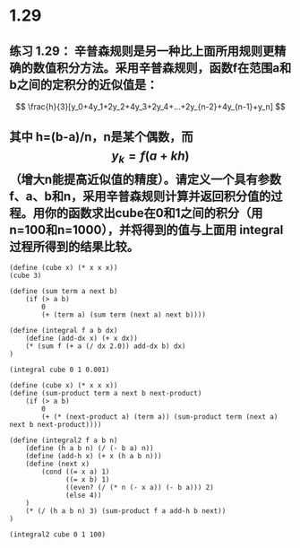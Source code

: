 # 1.29

## 练习 1.29： 辛普森规则是另一种比上面所用规则更精确的数值积分方法。采用辛普森规则，函数f在范围a和b之间的定积分的近似值是：
$$
\frac{h}{3}[y_0+4y_1+2y_2+4y_3+2y_4+...+2y_{n-2}+4y_{n-1}+y_n]
$$

## 其中 h=(b-a)/n，n是某个偶数，而 $$y_k=f(a+kh)$$ （增大n能提高近似值的精度）。请定义一个具有参数f、a、b和n，采用辛普森规则计算并返回积分值的过程。用你的函数求出cube在0和1之间的积分（用n=100和n=1000），并将得到的值与上面用 integral 过程所得到的结果比较。


```eval-scheme
(define (cube x) (* x x x))
(cube 3)

(define (sum term a next b)
    (if (> a b)
        0
        (+ (term a) (sum term (next a) next b))))

(define (integral f a b dx)
    (define (add-dx x) (+ x dx))
    (* (sum f (+ a (/ dx 2.0)) add-dx b) dx)
)

(integral cube 0 1 0.001)

```

```eval-scheme
(define (cube x) (* x x x))
(define (sum-product term a next b next-product)
    (if (> a b)
        0
        (+ (* (next-product a) (term a)) (sum-product term (next a) next b next-product))))

(define (integral2 f a b n)
    (define (h a b n) (/ (- b a) n))
    (define (add-h x) (+ x (h a b n)))
    (define (next x)
        (cond ((= x a) 1)
              ((= x b) 1)
              ((even? (/ (* n (- x a)) (- b a))) 2)
              (else 4))
    )
    (* (/ (h a b n) 3) (sum-product f a add-h b next))
)

(integral2 cube 0 1 100)
```